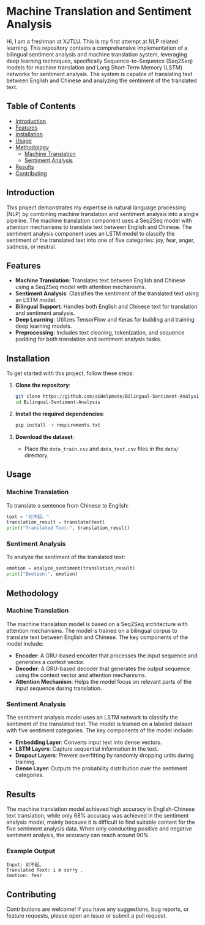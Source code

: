 #  Machine Translation and Sentiment Analysis

Hi, I am a freshman at XJTLU. This is my first attempt at NLP related learning. This repository contains a comprehensive implementation of a bilingual sentiment analysis and machine translation system, leveraging deep learning techniques, specifically Sequence-to-Sequence (Seq2Seq) models for machine translation and Long Short-Term Memory (LSTM) networks for sentiment analysis. The system is capable of translating text between English and Chinese and analyzing the sentiment of the translated text.

## Table of Contents

- [Introduction](#introduction)
- [Features](#features)
- [Installation](#installation)
- [Usage](#usage)
- [Methodology](#methodology)
  - [Machine Translation](#machine-translation)
  - [Sentiment Analysis](#sentiment-analysis)
- [Results](#results)
- [Contributing](#contributing)

## Introduction

This project demonstrates my expertise in natural language processing (NLP) by combining machine translation and sentiment analysis into a single pipeline. The machine translation component uses a Seq2Seq model with attention mechanisms to translate text between English and Chinese. The sentiment analysis component uses an LSTM model to classify the sentiment of the translated text into one of five categories: joy, fear, anger, sadness, or neutral.

## Features

- **Machine Translation**: Translates text between English and Chinese using a Seq2Seq model with attention mechanisms.
- **Sentiment Analysis**: Classifies the sentiment of the translated text using an LSTM model.
- **Bilingual Support**: Handles both English and Chinese text for translation and sentiment analysis.
- **Deep Learning**: Utilizes TensorFlow and Keras for building and training deep learning models.
- **Preprocessing**: Includes text cleaning, tokenization, and sequence padding for both translation and sentiment analysis tasks.

## Installation

To get started with this project, follow these steps:

1. **Clone the repository**:
   ```bash
   git clone https://github.com/aiHelpmate/Bilingual-Sentiment-Analysis.git
   cd Bilingual-Sentiment-Analysis
   ```

2. **Install the required dependencies**:
   ```bash
   pip install -r requirements.txt
   ```

3. **Download the dataset**:
   - Place the `data_train.csv` and `data_test.csv` files in the `data/` directory.

## Usage

### Machine Translation

To translate a sentence from Chinese to English:

```python
text = "对不起。"
translation_result = translate(text)
print("Translated Text:", translation_result)
```

### Sentiment Analysis

To analyze the sentiment of the translated text:

```python
emotion = analyze_sentiment(translation_result)
print("Emotion:", emotion)
```

## Methodology

### Machine Translation

The machine translation model is based on a Seq2Seq architecture with attention mechanisms. The model is trained on a bilingual corpus to translate text between English and Chinese. The key components of the model include:

- **Encoder**: A GRU-based encoder that processes the input sequence and generates a context vector.
- **Decoder**: A GRU-based decoder that generates the output sequence using the context vector and attention mechanisms.
- **Attention Mechanism**: Helps the model focus on relevant parts of the input sequence during translation.

### Sentiment Analysis

The sentiment analysis model uses an LSTM network to classify the sentiment of the translated text. The model is trained on a labeled dataset with five sentiment categories. The key components of the model include:

- **Embedding Layer**: Converts input text into dense vectors.
- **LSTM Layers**: Capture sequential information in the text.
- **Dropout Layers**: Prevent overfitting by randomly dropping units during training.
- **Dense Layer**: Outputs the probability distribution over the sentiment categories.

## Results

The machine translation model achieved high accuracy in English-Chinese text translation, while only 68% accuracy was achieved in the sentiment analysis model, mainly because it is difficult to find suitable content for the five sentiment analysis data. When only conducting positive and negative sentiment analysis, the accuracy can reach around 90%.

### Example Output

```plaintext
Input: 对不起。
Translated Text: i m sorry .
Emotion: fear
```

## Contributing

Contributions are welcome! If you have any suggestions, bug reports, or feature requests, please open an issue or submit a pull request.
